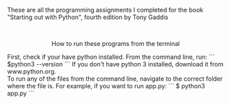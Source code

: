 These are all the programming assignments I completed for the book "Starting out with Python", fourth edition by Tony Gaddis

<br />

<p align="center">How to run these programs from the terminal</p>
First, check if your have python installed. From the command line, run:
```
$python3 --version
```
If you don't have python 3 installed, download it from www.python.org.<br />
To run any of the files from the command line, navigate to the correct folder where the file is.
For example, if you want to run app.py:
```
$ python3 app.py
```
